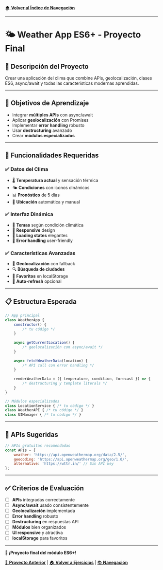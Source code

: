 [🏠 **Volver al Índice de Navegación**](../../../NAVEGACION-DOCUMENTOS.md)

---

# 🌤️ Weather App ES6+ - Proyecto Final

## 📝 **Descripción del Proyecto**
Crear una aplicación del clima que combine APIs, geolocalización, clases ES6, async/await y todas las características modernas aprendidas.

---

## 🎯 **Objetivos de Aprendizaje**
- Integrar **múltiples APIs** con async/await
- Aplicar **geolocalización** con Promises
- Implementar **error handling** robusto
- Usar **destructuring** avanzado
- Crear **módulos especializados**

---

## 🔧 **Funcionalidades Requeridas**

### ✅ **Datos del Clima**
- 🌡️ **Temperatura actual** y sensación térmica
- 🌤️ **Condiciones** con iconos dinámicos
- 📊 **Pronóstico** de 5 días
- 📍 **Ubicación** automática y manual

### ✅ **Interfaz Dinámica**
- 🎨 **Temas** según condición climática
- 📱 **Responsive** design
- 🔄 **Loading states** elegantes
- 🚨 **Error handling** user-friendly

### ✅ **Características Avanzadas**
- 📍 **Geolocalización** con fallback
- 🔍 **Búsqueda de ciudades**
- 💾 **Favoritos** en localStorage
- 🔄 **Auto-refresh** opcional

---

## 📋 **Estructura Esperada**

```javascript
// App principal
class WeatherApp {
    constructor() {
        /* tu código */
    }
    
    async getCurrentLocation() {
        /* geolocalización con async/await */
    }
    
    async fetchWeatherData(location) {
        /* API call con error handling */
    }
    
    renderWeatherData = ({ temperature, condition, forecast }) => {
        /* destructuring y template literals */
    }
}

// Módulos especializados
class LocationService { /* tu código */ }
class WeatherAPI { /* tu código */ }
class UIManager { /* tu código */ }
```

---

## 🧪 **APIs Sugeridas**

```javascript
// APIs gratuitas recomendadas
const APIs = {
    weather: 'https://api.openweathermap.org/data/2.5/',
    geocoding: 'https://api.openweathermap.org/geo/1.0/',
    alternative: 'https://wttr.in/' // Sin API key
};
```

---

## ✅ **Criterios de Evaluación**

- [ ] **APIs** integradas correctamente
- [ ] **Async/await** usado consistentemente
- [ ] **Geolocalización** implementada
- [ ] **Error handling** robusto
- [ ] **Destructuring** en respuestas API
- [ ] **Módulos** bien organizados
- [ ] **UI responsive** y atractiva
- [ ] **localStorage** para favoritos

---

**🎉 ¡Proyecto final del módulo ES6+!**

[📁 **Proyecto Anterior**](./04-todo-app-moderna.md) | [🏠 **Volver a Ejercicios**](../ejercicios-practicos/README-EJERCICIOS.md) | [📚 **Navegación**](../../../NAVEGACION-DOCUMENTOS.md)
